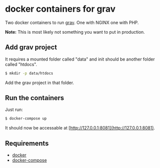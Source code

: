 # docker containers for grav
Two docker containers to run [grav](http://getgrav.org). One with NGINX one
with PHP.

**Note:** This is most likely not something you want to put in production.

## Add grav project
It requires a mounted folder called "data" and init should be another folder
called "htdocs".
```sh
$ mkdir -p data/htdocs
```
Add the grav project in that folder.

## Run the containers
Just run:
```sh
$ docker-compose up
```
It should now be accessable at [http://127.0.0.1:8081](http://127.0.0.1:8081).

## Requirements
* [docker](https://www.docker.com/)
* [docker-compose](https://docs.docker.com/compose/)
